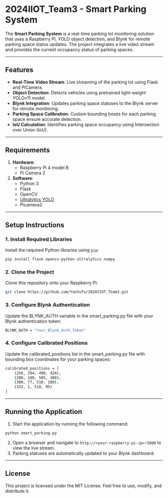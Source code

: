 # 2024IIOT_Team3 - Smart Parking System

The **Smart Parking System** is a real-time parking lot monitoring solution that uses a Raspberry Pi, YOLO object detection, and Blynk for remote parking space status updates. The project integrates a live video stream and provides the current occupancy status of parking spaces.

---

## Features

- **Real-Time Video Stream**: Live streaming of the parking lot using Flask and PiCamera.
- **Object Detection**: Detects vehicles using pretrained light-weight YOLOv11 model.
- **Blynk Integration**: Updates parking space statuses to the Blynk server for remote monitoring.
- **Parking Space Calibration**: Custom bounding boxes for each parking space ensure accurate detection.
- **IoU Calculation**: Identifies parking space occupancy using Intersection over Union (IoU).

---

## Requirements

1. **Hardware**:
   - Raspberry Pi 4 model B
   - Pi Camera 2
2. **Software**:
   - Python 3
   - Flask
   - OpenCV
   - [Ultralytics YOLO](https://github.com/ultralytics/ultralytics)
   - Picamera2

---

## Setup Instructions

### 1. Install Required Libraries

Install the required Python libraries using `pip`:

```bash
pip install flask opencv-python ultralytics numpy
```

### 2. Clone the Project

Clone this repository onto your Raspberry Pi:

```bash
git clone https://github.com/YanYuTu/2024IIOT_Team3.git
```
### 3. Configure Blynk Authentication

Update the BLYNK_AUTH variable in the smart_parking.py file with your Blynk authentication token:

```bash
BLYNK_AUTH = "Your_Blynk_Auth_Token"
```

### 4. Configure Calibrated Positions

Update the calibrated_positions list in the smart_parking.py file with bounding box coordinates for your parking spaces:

```bash
calibrated_positions = [
    (256, 294, 498, 424),
    (280, 180, 505, 300),
    (300, 77, 510, 189),
    (322, 1, 518, 95)
]
```
---

## Running the Application

1. Start the application by running the following command:
```bash
python smart_parking.py
```
2. Open a browser and navigate to `http://<your-raspberry-pi-ip>:5000` to view the live stream.
3. Parking statuses are automatically updated to your Blynk dashboard.

---

## License

This project is licensed under the MIT License. Feel free to use, modify, and distribute it.
